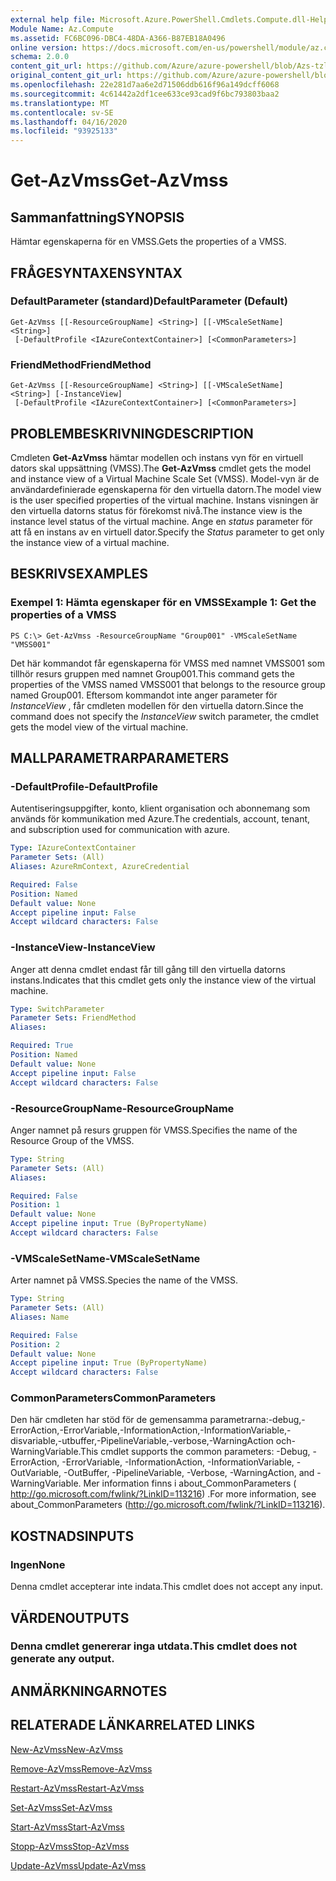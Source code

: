 ```yaml
---
external help file: Microsoft.Azure.PowerShell.Cmdlets.Compute.dll-Help-Help.xml
Module Name: Az.Compute
ms.assetid: FC6BC096-DBC4-48DA-A366-B87EB18A0496
online version: https://docs.microsoft.com/en-us/powershell/module/az.compute/get-azvmss
schema: 2.0.0
content_git_url: https://github.com/Azure/azure-powershell/blob/Azs-tzl/src/Compute/Compute/help/Get-AzVmss.md
original_content_git_url: https://github.com/Azure/azure-powershell/blob/Azs-tzl/src/Compute/Compute/help/Get-AzVmss.md
ms.openlocfilehash: 22e281d7aa6e2d71506ddb616f96a149dcff6068
ms.sourcegitcommit: 4c61442a2df1cee633ce93cad9f6bc793803baa2
ms.translationtype: MT
ms.contentlocale: sv-SE
ms.lasthandoff: 04/16/2020
ms.locfileid: "93925133"
---
```

# <span data-ttu-id="df351-101">Get-AzVmss</span><span class="sxs-lookup"><span data-stu-id="df351-101">Get-AzVmss</span></span>

## <span data-ttu-id="df351-102">Sammanfattning</span><span class="sxs-lookup"><span data-stu-id="df351-102">SYNOPSIS</span></span>
<span data-ttu-id="df351-103">Hämtar egenskaperna för en VMSS.</span><span class="sxs-lookup"><span data-stu-id="df351-103">Gets the properties of a VMSS.</span></span>

## <span data-ttu-id="df351-104">FRÅGESYNTAXEN</span><span class="sxs-lookup"><span data-stu-id="df351-104">SYNTAX</span></span>

### <span data-ttu-id="df351-105">DefaultParameter (standard)</span><span class="sxs-lookup"><span data-stu-id="df351-105">DefaultParameter (Default)</span></span>
```
Get-AzVmss [[-ResourceGroupName] <String>] [[-VMScaleSetName] <String>]
 [-DefaultProfile <IAzureContextContainer>] [<CommonParameters>]
```

### <span data-ttu-id="df351-106">FriendMethod</span><span class="sxs-lookup"><span data-stu-id="df351-106">FriendMethod</span></span>
```
Get-AzVmss [[-ResourceGroupName] <String>] [[-VMScaleSetName] <String>] [-InstanceView]
 [-DefaultProfile <IAzureContextContainer>] [<CommonParameters>]
```

## <span data-ttu-id="df351-107">PROBLEMBESKRIVNING</span><span class="sxs-lookup"><span data-stu-id="df351-107">DESCRIPTION</span></span>
<span data-ttu-id="df351-108">Cmdleten **Get-AzVmss** hämtar modellen och instans vyn för en virtuell dators skal uppsättning (VMSS).</span><span class="sxs-lookup"><span data-stu-id="df351-108">The **Get-AzVmss** cmdlet gets the model and instance view of a Virtual Machine Scale Set (VMSS).</span></span>
<span data-ttu-id="df351-109">Model-vyn är de användardefinierade egenskaperna för den virtuella datorn.</span><span class="sxs-lookup"><span data-stu-id="df351-109">The model view is the user specified properties of the virtual machine.</span></span>
<span data-ttu-id="df351-110">Instans visningen är den virtuella datorns status för förekomst nivå.</span><span class="sxs-lookup"><span data-stu-id="df351-110">The instance view is the instance level status of the virtual machine.</span></span>
<span data-ttu-id="df351-111">Ange en *status* parameter för att få en instans av en virtuell dator.</span><span class="sxs-lookup"><span data-stu-id="df351-111">Specify the *Status* parameter to get only the instance view of a virtual machine.</span></span>

## <span data-ttu-id="df351-112">BESKRIVS</span><span class="sxs-lookup"><span data-stu-id="df351-112">EXAMPLES</span></span>

### <span data-ttu-id="df351-113">Exempel 1: Hämta egenskaper för en VMSS</span><span class="sxs-lookup"><span data-stu-id="df351-113">Example 1: Get the properties of a VMSS</span></span>
```
PS C:\> Get-AzVmss -ResourceGroupName "Group001" -VMScaleSetName "VMSS001"
```

<span data-ttu-id="df351-114">Det här kommandot får egenskaperna för VMSS med namnet VMSS001 som tillhör resurs gruppen med namnet Group001.</span><span class="sxs-lookup"><span data-stu-id="df351-114">This command gets the properties of the VMSS named VMSS001 that belongs to the resource group named Group001.</span></span>
<span data-ttu-id="df351-115">Eftersom kommandot inte anger parameter för *InstanceView* , får cmdleten modellen för den virtuella datorn.</span><span class="sxs-lookup"><span data-stu-id="df351-115">Since the command does not specify the *InstanceView* switch parameter, the cmdlet gets the model view of the virtual machine.</span></span>

## <span data-ttu-id="df351-116">MALLPARAMETRAR</span><span class="sxs-lookup"><span data-stu-id="df351-116">PARAMETERS</span></span>

### <span data-ttu-id="df351-117">-DefaultProfile</span><span class="sxs-lookup"><span data-stu-id="df351-117">-DefaultProfile</span></span>
<span data-ttu-id="df351-118">Autentiseringsuppgifter, konto, klient organisation och abonnemang som används för kommunikation med Azure.</span><span class="sxs-lookup"><span data-stu-id="df351-118">The credentials, account, tenant, and subscription used for communication with azure.</span></span>

```yaml
Type: IAzureContextContainer
Parameter Sets: (All)
Aliases: AzureRmContext, AzureCredential

Required: False
Position: Named
Default value: None
Accept pipeline input: False
Accept wildcard characters: False
```

### <span data-ttu-id="df351-119">-InstanceView</span><span class="sxs-lookup"><span data-stu-id="df351-119">-InstanceView</span></span>
<span data-ttu-id="df351-120">Anger att denna cmdlet endast får till gång till den virtuella datorns instans.</span><span class="sxs-lookup"><span data-stu-id="df351-120">Indicates that this cmdlet gets only the instance view of the virtual machine.</span></span>

```yaml
Type: SwitchParameter
Parameter Sets: FriendMethod
Aliases: 

Required: True
Position: Named
Default value: None
Accept pipeline input: False
Accept wildcard characters: False
```

### <span data-ttu-id="df351-121">-ResourceGroupName</span><span class="sxs-lookup"><span data-stu-id="df351-121">-ResourceGroupName</span></span>
<span data-ttu-id="df351-122">Anger namnet på resurs gruppen för VMSS.</span><span class="sxs-lookup"><span data-stu-id="df351-122">Specifies the name of the Resource Group of the VMSS.</span></span>

```yaml
Type: String
Parameter Sets: (All)
Aliases: 

Required: False
Position: 1
Default value: None
Accept pipeline input: True (ByPropertyName)
Accept wildcard characters: False
```

### <span data-ttu-id="df351-123">-VMScaleSetName</span><span class="sxs-lookup"><span data-stu-id="df351-123">-VMScaleSetName</span></span>
<span data-ttu-id="df351-124">Arter namnet på VMSS.</span><span class="sxs-lookup"><span data-stu-id="df351-124">Species the name of the VMSS.</span></span>

```yaml
Type: String
Parameter Sets: (All)
Aliases: Name

Required: False
Position: 2
Default value: None
Accept pipeline input: True (ByPropertyName)
Accept wildcard characters: False
```

### <span data-ttu-id="df351-125">CommonParameters</span><span class="sxs-lookup"><span data-stu-id="df351-125">CommonParameters</span></span>
<span data-ttu-id="df351-126">Den här cmdleten har stöd för de gemensamma parametrarna:-debug,-ErrorAction,-ErrorVariable,-InformationAction,-InformationVariable,-disvariable,-utbuffer,-PipelineVariable,-verbose,-WarningAction och-WarningVariable.</span><span class="sxs-lookup"><span data-stu-id="df351-126">This cmdlet supports the common parameters: -Debug, -ErrorAction, -ErrorVariable, -InformationAction, -InformationVariable, -OutVariable, -OutBuffer, -PipelineVariable, -Verbose, -WarningAction, and -WarningVariable.</span></span> <span data-ttu-id="df351-127">Mer information finns i about_CommonParameters ( http://go.microsoft.com/fwlink/?LinkID=113216) .</span><span class="sxs-lookup"><span data-stu-id="df351-127">For more information, see about_CommonParameters (http://go.microsoft.com/fwlink/?LinkID=113216).</span></span>

## <span data-ttu-id="df351-128">KOSTNADS</span><span class="sxs-lookup"><span data-stu-id="df351-128">INPUTS</span></span>

### <span data-ttu-id="df351-129">Ingen</span><span class="sxs-lookup"><span data-stu-id="df351-129">None</span></span>
<span data-ttu-id="df351-130">Denna cmdlet accepterar inte indata.</span><span class="sxs-lookup"><span data-stu-id="df351-130">This cmdlet does not accept any input.</span></span>

## <span data-ttu-id="df351-131">VÄRDEN</span><span class="sxs-lookup"><span data-stu-id="df351-131">OUTPUTS</span></span>

### <span data-ttu-id="df351-132">Denna cmdlet genererar inga utdata.</span><span class="sxs-lookup"><span data-stu-id="df351-132">This cmdlet does not generate any output.</span></span>

## <span data-ttu-id="df351-133">ANMÄRKNINGAR</span><span class="sxs-lookup"><span data-stu-id="df351-133">NOTES</span></span>

## <span data-ttu-id="df351-134">RELATERADE LÄNKAR</span><span class="sxs-lookup"><span data-stu-id="df351-134">RELATED LINKS</span></span>

[<span data-ttu-id="df351-135">New-AzVmss</span><span class="sxs-lookup"><span data-stu-id="df351-135">New-AzVmss</span></span>](./New-AzVmss.md)

[<span data-ttu-id="df351-136">Remove-AzVmss</span><span class="sxs-lookup"><span data-stu-id="df351-136">Remove-AzVmss</span></span>](./Remove-AzVmss.md)

[<span data-ttu-id="df351-137">Restart-AzVmss</span><span class="sxs-lookup"><span data-stu-id="df351-137">Restart-AzVmss</span></span>](./Restart-AzVmss.md)

[<span data-ttu-id="df351-138">Set-AzVmss</span><span class="sxs-lookup"><span data-stu-id="df351-138">Set-AzVmss</span></span>](./Set-AzVmss.md)

[<span data-ttu-id="df351-139">Start-AzVmss</span><span class="sxs-lookup"><span data-stu-id="df351-139">Start-AzVmss</span></span>](./Start-AzVmss.md)

[<span data-ttu-id="df351-140">Stopp-AzVmss</span><span class="sxs-lookup"><span data-stu-id="df351-140">Stop-AzVmss</span></span>](./Stop-AzVmss.md)

[<span data-ttu-id="df351-141">Update-AzVmss</span><span class="sxs-lookup"><span data-stu-id="df351-141">Update-AzVmss</span></span>](./Update-AzVmss.md)


